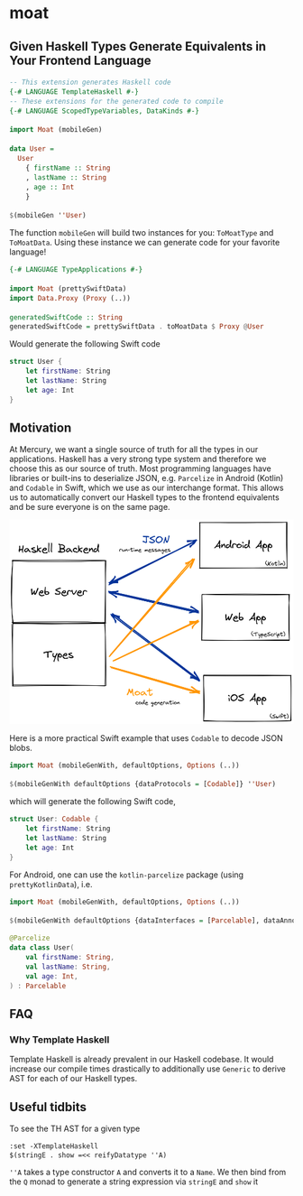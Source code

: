 # moat

## Given Haskell Types Generate Equivalents in Your Frontend Language

```haskell
-- This extension generates Haskell code 
{-# LANGUAGE TemplateHaskell #-}
-- These extensions for the generated code to compile
{-# LANGUAGE ScopedTypeVariables, DataKinds #-}

import Moat (mobileGen)

data User =
  User 
    { firstName :: String
    , lastName :: String
    , age :: Int
    }

$(mobileGen ''User)
```

The function `mobileGen` will build two instances for you: `ToMoatType` and `ToMoatData`.
Using these instance we can generate code for your favorite language!

```haskell
{-# LANGUAGE TypeApplications #-}

import Moat (prettySwiftData)
import Data.Proxy (Proxy (..))

generatedSwiftCode :: String
generatedSwiftCode = prettySwiftData . toMoatData $ Proxy @User
```

Would generate the following Swift code

```swift
struct User {
    let firstName: String
    let lastName: String
    let age: Int
}
```

## Motivation

At Mercury, we want a single source of truth for all the types in our
applications. Haskell has a very strong type system and therefore we choose
this as our source of truth. Most programming languages have libraries or
built-ins to deserialize JSON, e.g. `Parcelize` in Android (Kotlin) and
`Codable` in Swift, which we use as our interchange format. This allows us to
automatically convert our Haskell types to the frontend equivalents and be sure
everyone is on the same page.

![Why use moat?](./diagrams/moat-use-case.png)

Here is a more practical Swift example that uses `Codable` to decode JSON
blobs.

```haskell
import Moat (mobileGenWith, defaultOptions, Options (..))

$(mobileGenWith defaultOptions {dataProtocols = [Codable]} ''User)
```

which will generate the following Swift code,

```swift
struct User: Codable {
    let firstName: String
    let lastName: String
    let age: Int
}
```

For Android, one can use the `kotlin-parcelize` package (using `prettyKotlinData`), i.e.

```haskell
import Moat (mobileGenWith, defaultOptions, Options (..))

$(mobileGenWith defaultOptions {dataInterfaces = [Parcelable], dataAnnotations = [Parcelize]} ''User)
```

```kotlin
@Parcelize
data class User(
    val firstName: String,
    val lastName: String,
    val age: Int,
) : Parcelable
```
## FAQ

### Why Template Haskell

Template Haskell is already prevalent in our Haskell codebase. It would
increase our compile times drastically to additionally use `Generic` to derive AST
for each of our Haskell types.

## Useful tidbits

To see the TH AST for a given type

```
:set -XTemplateHaskell
$(stringE . show =<< reifyDatatype ''A)
```

`''A` takes a type constructor `A` and converts it to a `Name`.  We then bind
from the `Q` monad to generate a string expression via `stringE` and `show` it
